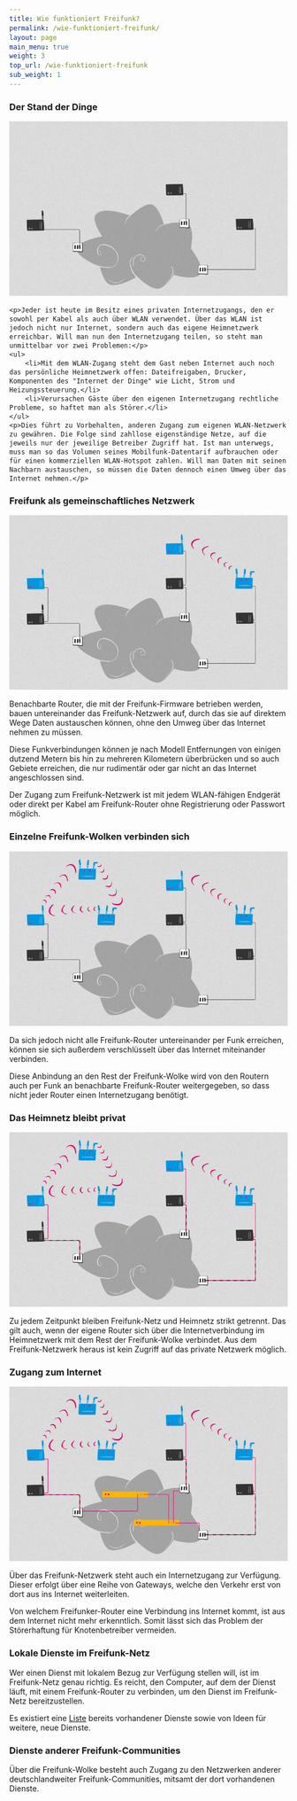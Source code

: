 ```yaml
---
title: Wie funktioniert Freifunk?
permalink: /wie-funktioniert-freifunk/
layout: page
main_menu: true
weight: 3
top_url: /wie-funktioniert-freifunk
sub_weight: 1
---
```


<section class="box">
	<h3>Der Stand der Dinge</h3>
	<img src="/images/network_1.jpg" class="half-width" />
	
	<p>Jeder ist heute im Besitz eines privaten Internetzugangs, den er sowohl per Kabel als auch über WLAN verwendet. Über das WLAN ist jedoch nicht nur Internet, sondern auch das eigene Heimnetzwerk erreichbar. Will man nun den Internetzugang teilen, so steht man unmittelbar vor zwei Problemen:</p>
	<ul>
		<li>Mit dem WLAN-Zugang steht dem Gast neben Internet auch noch das persönliche Heimnetzwerk offen: Dateifreigaben, Drucker, Komponenten des "Internet der Dinge" wie Licht, Strom und Heizungssteuerung.</li>
		<li>Verursachen Gäste über den eigenen Internetzugang rechtliche Probleme, so haftet man als Störer.</li>
	</ul>
	<p>Dies führt zu Vorbehalten, anderen Zugang zum eigenen WLAN-Netzwerk zu gewähren. Die Folge sind zahllose eigenständige Netze, auf die jeweils nur der jeweilige Betreiber Zugriff hat. Ist man unterwegs, muss man so das Volumen seines Mobilfunk-Datentarif aufbrauchen oder für einen kommerziellen WLAN-Hotspot zahlen. Will man Daten mit seinen Nachbarn austauschen, so müssen die Daten dennoch einen Umweg über das Internet nehmen.</p>
</section>

<section class="box">
	<h3>Freifunk als gemeinschaftliches Netzwerk</h3>
	<img src="/images/network_2.jpg" class="half-width" />
	<p>Benachbarte Router, die mit der Freifunk-Firmware betrieben werden, bauen untereinander das Freifunk-Netzwerk auf, durch das sie auf direktem Wege Daten austauschen können, ohne den Umweg über das Internet nehmen zu müssen.</p>
	<p>Diese Funkverbindungen können je nach Modell Entfernungen von einigen dutzend Metern bis hin zu mehreren Kilometern überbrücken und so auch Gebiete erreichen, die nur rudimentär oder gar nicht an das Internet angeschlossen sind.</p>
	<p>Der Zugang zum Freifunk-Netzwerk ist mit jedem WLAN-fähigen Endgerät oder direkt per Kabel am Freifunk-Router ohne Registrierung oder Passwort möglich.</p>
</section>

<section class="box">
	<h3>Einzelne Freifunk-Wolken verbinden sich</h3>
	<img src="/images/network_3.jpg" class="half-width" />
	<p>Da sich jedoch nicht alle Freifunk-Router untereinander per Funk erreichen, können sie sich außerdem verschlüsselt über das Internet miteinander verbinden.</p>
	<p>Diese Anbindung an den Rest der Freifunk-Wolke wird von den Routern auch per Funk an benachbarte Freifunk-Router weitergegeben, so dass nicht jeder Router einen Internetzugang benötigt.</p>
</section>
<section class="box">
	<h3>Das Heimnetz bleibt privat</h3>
	<img src="/images/network_4.jpg" class="half-width" />
	<p>Zu jedem Zeitpunkt bleiben Freifunk-Netz und Heimnetz strikt getrennt. Das gilt auch, wenn der eigene Router sich über die Internetverbindung im Heimnetzwerk mit dem Rest der Freifunk-Wolke verbindet. Aus dem Freifunk-Netzwerk heraus ist kein Zugriff auf das private Netzwerk möglich.</p>
</section>

<section class="box">
	<h3>Zugang zum Internet</h3>
	<img src="/images/network_5.jpg" class="half-width" />
	<p>Über das Freifunk-Netzwerk steht auch ein Internetzugang zur Verfügung. Dieser erfolgt über eine Reihe von Gateways, welche den Verkehr erst von dort aus ins Internet weiterleiten.</p>
	<p>Von welchem Freifunker-Router eine Verbindung ins Internet kommt, ist aus dem Internet nicht mehr erkenntlich. Somit lässt sich das Problem der Störerhaftung für Knotenbetreiber vermeiden.</p>
</section>

<section class="box">
	<h3>Lokale Dienste im Freifunk-Netz</h3>
	<p>Wer einen Dienst mit lokalem Bezug zur Verfügung stellen will, ist im Freifunk-Netz genau richtig. Es reicht, den Computer, auf dem der Dienst läuft, mit einem Freifunk-Router zu verbinden, um den Dienst im Freifunk-Netz bereitzustellen.</p>
	<p>Es existiert eine <a href="/lokale-dienste/">Liste</a> bereits vorhandener Dienste sowie von Ideen für weitere, neue Dienste.</p>
</section>

<section class="box ">
	<h3>Dienste anderer Freifunk-Communities</h3>
	<p>Über die Freifunk-Wolke besteht auch Zugang zu den Netzwerken anderer deutschlandweiter Freifunk-Communities, mitsamt der dort vorhandenen Dienste.</p>
</section>
